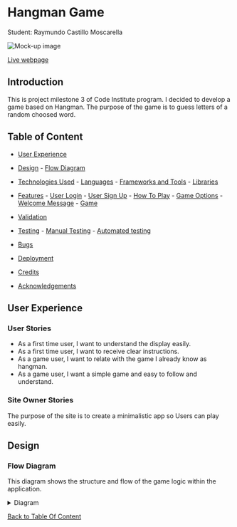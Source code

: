 # Hangman Game

Student: Raymundo Castillo Moscarella

![Mock-up image](/doc/xxxx.png)

 [Live webpage](https://.herokuapp.com)

## Introduction

This is project milestone 3 of Code Institute program. I decided to develop a game based on Hangman. The purpose of the game is to guess letters of a random choosed word.

## Table of Content
* [User Experience](#user-experience)

* [Design](#design)
        -  [Flow Diagram](#flow-diagram)
* [Technologies Used](#technologies-used)
        - [Languages](#languages)
        - [Frameworks and Tools](#frameworks-and-tools)
        - [Libraries](#libraries)
* [Features](#features)
        - [User Login](#user-login)
        - [User Sign Up](#user-sign-up)
        - [How To Play](#how-to-play)
        - [Game Options](#game-options)
        - [Welcome Message](#welcome-message)
        - [Game](#game)
* [Validation](#validation)
* [Testing](#testing)
        - [Manual Testing](#manual-testing)
        - [Automated testing](#automated-testing)
* [Bugs](#bugs)
* [Deployment](#deployment)
* [Credits](#credits)
* [Acknowledgements](#acknowledgements)


## User Experience
 
### User Stories
 
* As a first time user, I want to understand the display easily.
* As a first time user, I want to receive clear instructions.
* As a game user, I want to relate with the game I already know as hangman.
* As a game user, I want a simple game and easy to follow and understand.
 
### Site Owner Stories
 
The purpose of the site is to create a minimalistic app so Users can play easily.
 
## Design
 
### Flow Diagram
This diagram shows the structure and flow of the game logic within the application.
 
<details><summary>Diagram</summary>
<img src="documentation/diagram.png">
</details>
 
[Back to Table Of Content](#table-of-content)
